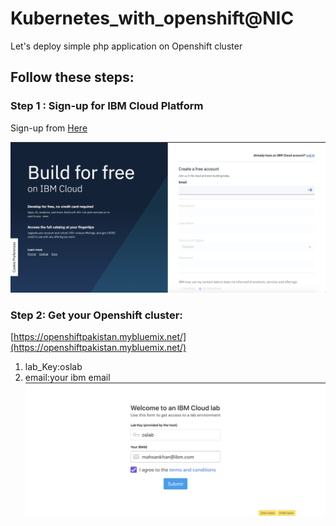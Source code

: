 # Kubernetes_with_openshift@NIC
Let's deploy simple php application on Openshift cluster

## Follow these steps:

### Step 1 : Sign-up for IBM Cloud Platform 
Sign-up from [Here](http://ibm.biz/openshiftnic)

![GitHub Logo](images/s1.png)

### Step 2: Get your Openshift cluster:
[https://openshiftpakistan.mybluemix.net/](https://openshiftpakistan.mybluemix.net/)
1. lab_Key:oslab
2. email:your ibm email 
![GitHub Logo](images/s2.png)

